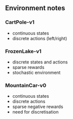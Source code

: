 ## Environment notes 

### CartPole-v1 
- continuous states 
- discrete actions (left/right)

### FrozenLake-v1 
- discrete states and actions 
- sparse rewards 
- stochastic environment

### MountainCar-v0 
- continuous states  
- discrete actions 
- sparse negative rewards
- need for discretisation
